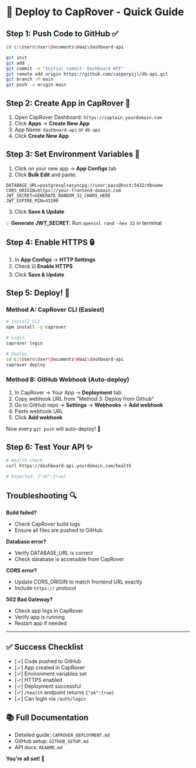 # 🚀 Deploy to CapRover - Quick Guide

## Step 1: Push Code to GitHub ✅

```bash
cd c:\Users\User\Documents\Waai\dashboard-api

git init
git add .
git commit -m "Initial commit: Dashboard API"
git remote add origin https://github.com/casperpijl/db-api.git
git branch -M main
git push -u origin main
```

## Step 2: Create App in CapRover 🎯

1. Open CapRover Dashboard: `https://captain.yourdomain.com`
2. Click **Apps** → **Create New App**
3. App Name: `dashboard-api` or `db-api`
4. Click **Create New App**

## Step 3: Set Environment Variables 🔧

1. Click on your new app → **App Configs** tab
2. Click **Bulk Edit** and paste:

```
DATABASE_URL=postgresql+asyncpg://user:pass@host:5432/dbname
CORS_ORIGIN=https://your-frontend-domain.com
JWT_SECRET=GENERATE_RANDOM_32_CHARS_HERE
JWT_EXPIRE_MIN=43200
```

3. Click **Save & Update**

💡 **Generate JWT_SECRET**: Run `openssl rand -hex 32` in terminal

## Step 4: Enable HTTPS 🔒

1. In **App Configs** → **HTTP Settings**
2. Check ☑️ **Enable HTTPS**
3. Click **Save & Update**

## Step 5: Deploy! 🎉

### Method A: CapRover CLI (Easiest)

```bash
# Install CLI
npm install -g caprover

# Login
caprover login

# Deploy
cd c:\Users\User\Documents\Waai\dashboard-api
caprover deploy
```

### Method B: GitHub Webhook (Auto-deploy)

1. In CapRover → Your App → **Deployment** tab
2. Copy webhook URL from "Method 3: Deploy from Github"
3. Go to GitHub repo → **Settings** → **Webhooks** → **Add webhook**
4. Paste webhook URL
5. Click **Add webhook**

Now every `git push` will auto-deploy! 🎊

## Step 6: Test Your API ✨

```bash
# Health check
curl https://dashboard-api.yourdomain.com/health

# Expected: {"ok":true}
```

## Troubleshooting 🔍

**Build failed?**

- Check CapRover build logs
- Ensure all files are pushed to GitHub

**Database error?**

- Verify DATABASE_URL is correct
- Check database is accessible from CapRover

**CORS error?**

- Update CORS_ORIGIN to match frontend URL exactly
- Include `https://` protocol

**502 Bad Gateway?**

- Check app logs in CapRover
- Verify app is running
- Restart app if needed

---

## ✅ Success Checklist

- [✓] Code pushed to GitHub
- [✓] App created in CapRover
- [✓] Environment variables set
- [✓] HTTPS enabled
- [✓] Deployment successful
- [✓] `/health` endpoint returns `{"ok":true}`
- [✓] Can login via `/auth/login`

## 📚 Full Documentation

- Detailed guide: `CAPROVER_DEPLOYMENT.md`
- GitHub setup: `GITHUB_SETUP.md`
- API docs: `README.md`

**You're all set! 🎉**
